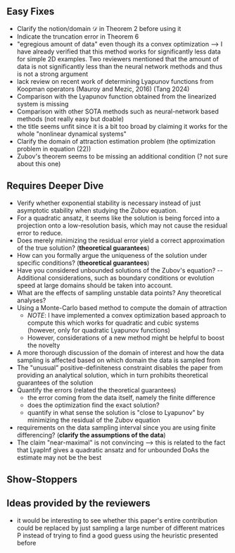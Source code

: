 
## Easy Fixes
- Clarify the notion/domain $\mathcal{D}$ in Theorem 2 before using it
- Indicate the truncation error in Theorem 6
- "egregious amount of data" even though its a convex optimization --> I have already verified that this method works for significantly less data for simple 2D examples. Two reviewers mentioned that the amount of data is not significantly less than the neural network methods and thus is not a strong argument
- lack review on recent work of determining Lyapunov functions from Koopman operators (Mauroy and Mezic, 2016) (Tang 2024)
- Comparison with the Lyapunov function obtained from the linearized system is missing
- Comparison with other SOTA methods such as neural-network based methods (not really easy but doable)
- the title seems unfit since it is a bit too broad by claiming it works for the whole "nonlinear dynamical systems"
- Clarify the domain of attraction estimation problem (the optimization problem in equation (22))
- Zubov's theorem seems to be missing an additional condition (? not sure about this one)

## Requires Deeper Dive
- Verify whether exponential stability is necessary instead of just asymptotic stability when studying the Zubov equation.
- For a quadratic ansatz, it seems like the solution is being forced into a projection onto a low-resolution basis, which may not cause the residual error to reduce. 
- Does merely minimizing the residual error yield a correct approximation of the true solution? (**theoretical guarantees**)
- How can you formally argue the uniqueness of the solution under specific conditions? (**theoretical guarantees**)
- Have you considered unbounded solutions of the Zubov's equation? -- Additional considerations, such as boundary conditions or evolution speed at large domains should be taken into account.
- What are the effects of sampling unstable data points? Any theoretical analyses?
- Using a Monte-Carlo based method to compute the domain of attraction
	- *NOTE*: I have implemented a convex optimization based approach to compute this which works for quadratic and cubic systems (however, only for quadratic Lyapunov functions)
	- However, considerations of a new method might be helpful to boost the novelty
- A more thorough discussion of the domain of interest and how the data sampling is affected based on which domain the data is sampled from
- The "unusual" positive-definiteness constraint disables the paper from providing an analytical solution, which in turn prohibits theoretical guarantees of the solution
- Quantify the errors (related the theoretical guarantees)
	- the error coming from the data itself, namely the finite difference
	- does the optimization find the exact solution?
	- quantify in what sense the solution is "close to Lyapunov" by minimizing the residual of the Zubov equation
- requirements on the data sampling interval since you are using finite differencing? (**clarify the assumptions of the data**)
- The claim "near-maximal" is not convincing --> this is related to the fact that LyapInf gives a quadratic ansatz and for unbounded DoAs the estimate may not be the best


## Show-Stoppers


## Ideas provided by the reviewers
- it would be interesting to see whether this paper's entire contribution could be replaced by just sampling a large number of different matrices P instead of trying to find a good guess using the heuristic presented before